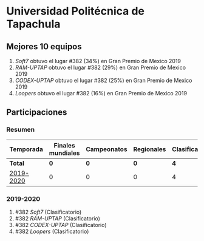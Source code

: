 # Universidad Politécnica de Tapachula

## Mejores 10 equipos

1. _Soft7_ obtuvo el lugar #382 (34%) en Gran Premio de Mexico 2019
1. _RAM-UPTAP_ obtuvo el lugar #382 (29%) en Gran Premio de Mexico 2019
1. _CODEX-UPTAP_ obtuvo el lugar #382 (25%) en Gran Premio de Mexico 2019
1. _Loopers_ obtuvo el lugar #382 (16%) en Gran Premio de Mexico 2019

## Participaciones

### Resumen

| Temporada | Finales mundiales | Campeonatos | Regionales | Clasificatorios | Equipos |
| --- | --- | --- | --- | --- | --- |
| **Total** | **0** | **0** | **0** | **4** | **4** |
| [2019-2020](#2019-2020) | 0 | 0 | 0 | 4 | 4 |

### 2019-2020

1. #382 _Soft7_ (Clasificatorio)
1. #382 _RAM-UPTAP_ (Clasificatorio)
1. #382 _CODEX-UPTAP_ (Clasificatorio)
1. #382 _Loopers_ (Clasificatorio)



